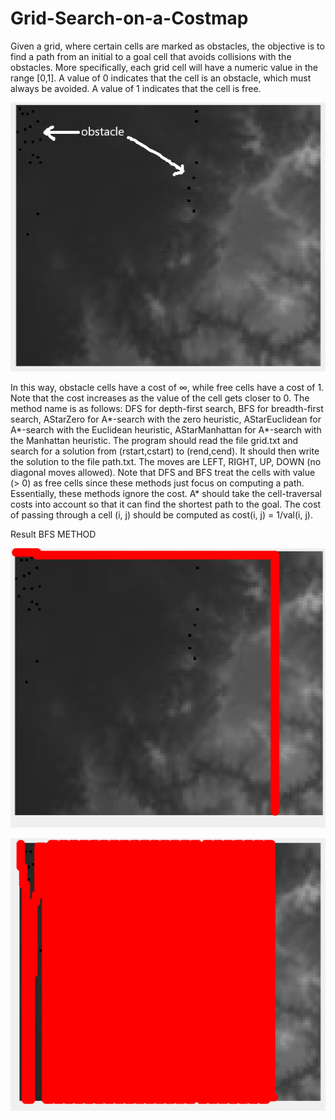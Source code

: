 # Grid-Search-on-a-Costmap
Given a grid, where certain cells are marked as obstacles, the objective is to find a path from an initial to a
goal cell that avoids collisions with the obstacles. More specifically, each grid cell will have a numeric value
in the range [0,1]. A value of 0 indicates that the cell is an obstacle, which must always be avoided. A value
of 1 indicates that the cell is free. 

![grayscale image note](https://github.com/chinhtranvan/Grid-Search-on-a-Costmap/blob/master/AI%20grid%20search/SupportCode/grayscale%20image.png)

In this way, obstacle cells have a cost of ∞, while free cells have a cost of 1. Note that the cost increases as
the value of the cell gets closer to 0.
The method name is as follows: DFS for depth-first search, BFS for breadth-first search, AStarZero
for A*-search with the zero heuristic, AStarEuclidean for A*-search with the Euclidean heuristic,
AStarManhattan for A*-search with the Manhattan heuristic.
The program should read the file grid.txt and search for a solution from (rstart,cstart) to
(rend,cend). It should then write the solution to the file path.txt. The moves are LEFT, RIGHT,
UP, DOWN (no diagonal moves allowed).
Note that DFS and BFS treat the cells with value (> 0) as free cells since these methods just focus on
computing a path. Essentially, these methods ignore the cost.
A* should take the cell-traversal costs into account so that it can find the shortest path to the goal.
The cost of passing through a cell (i, j) should be computed as
cost(i, j) = 1/val(i, j).

Result
BFS METHOD


![breadth first search](https://github.com/chinhtranvan/Grid-Search-on-a-Costmap/blob/master/AI%20grid%20search/result/figure%20of%20BFS.PNG)



![Depth first search](https://github.com/chinhtranvan/Grid-Search-on-a-Costmap/blob/master/AI%20grid%20search/result/figure%20of%20DFS.PNG)


